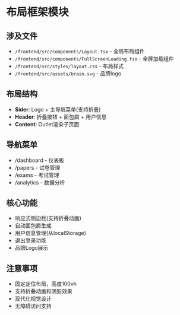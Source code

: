 # 布局框架模块

## 涉及文件
- `/frontend/src/components/Layout.tsx` - 全局布局组件
- `/frontend/src/components/FullScreenLoading.tsx` - 全屏加载组件
- `/frontend/src/styles/layout.css` - 布局样式
- `/frontend/src/assets/brain.svg` - 品牌logo

## 布局结构
- **Sider**: Logo + 主导航菜单(支持折叠)
- **Header**: 折叠按钮 + 面包屑 + 用户信息
- **Content**: Outlet渲染子页面

## 导航菜单
- /dashboard - 仪表板  
- /papers - 试卷管理
- /exams - 考试管理
- /analytics - 数据分析

## 核心功能
- 响应式侧边栏(支持折叠动画)
- 自动面包屑生成
- 用户信息管理(从localStorage)
- 退出登录功能
- 品牌Logo展示

## 注意事项
- 固定定位布局，高度100vh
- 支持折叠动画和阴影效果
- 现代化视觉设计
- 无障碍访问支持